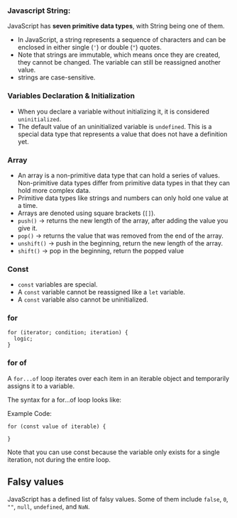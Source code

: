 ### Javascript String:
JavaScript has **seven primitive data types**, with String being one of them. 
- In JavaScript, a string represents a sequence of characters and can be enclosed in either single (`'`) or double (`"`) quotes.
- Note that strings are immutable, which means once they are created, they cannot be changed. The variable can still be reassigned another value.
- strings are case-sensitive.

### Variables Declaration & Initialization
- When you declare a variable without initializing it, it is considered `uninitialized`.
- The default value of an uninitialized variable is `undefined`. This is a special data type that represents a value that does not have a definition yet.

### Array
- An array is a non-primitive data type that can hold a series of values. Non-primitive data types differ from primitive data types in that they can hold more complex data. 
- Primitive data types like strings and numbers can only hold one value at a time.
- Arrays are denoted using square brackets (`[]`).
- `push()` -> returns the new length of the array, after adding the value you give it.
- `pop()` -> returns the value that was removed from the end of the array.
- `unshift()` -> push in the beginning, return the new length of the array.
- `shift()` -> pop in the beginning, return the popped value

### Const
- `const` variables are special.
- A `const` variable cannot be reassigned like a `let` variable.
- A `const` variable also cannot be uninitialized.

### for 
```
for (iterator; condition; iteration) {
  logic;
}
```
### for of
A `for...of` loop iterates over each item in an iterable object and temporarily assigns it to a variable.

The syntax for a for...of loop looks like:

Example Code:
```
for (const value of iterable) {

}
```
Note that you can use const because the variable only exists for a single iteration, not during the entire loop.

## Falsy values
JavaScript has a defined list of falsy values. Some of them include `false`, `0`, `""`, `null`, `undefined`, and `NaN`.